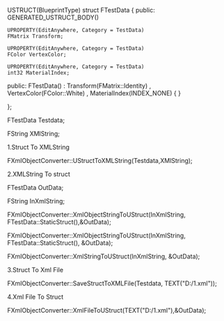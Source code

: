 USTRUCT(BlueprintType)
struct FTestData
{
    public:
    GENERATED_USTRUCT_BODY()

    UPROPERTY(EditAnywhere, Category = TestData)
    FMatrix Transform;

	UPROPERTY(EditAnywhere, Category = TestData)
	FColor VertexColor;

	UPROPERTY(EditAnywhere, Category = TestData)
	int32 MaterialIndex;


public:
	FTestData()
		: Transform(FMatrix::Identity)
		, VertexColor(FColor::White)
		, MaterialIndex(INDEX_NONE)
	{
	}
	
};


FTestData Testdata;

FString XMlString;

1.Struct To XMLString

FXmlObjectConverter::UStructToXMLString(Testdata,XMlString);

2.XMLString To struct

FTestData OutData;

FString InXmlString;

FXmlObjectConverter::XmlObjectStringToUStruct(InXmlString, FTestData::StaticStruct(),&OutData);

FXmlObjectConverter::XmlObjectStringToUStruct(InXmlString, FTestData::StaticStruct(), &OutData);

FXmlObjectConverter::XmlStringToUStruct<FTestData>(InXmlString, &OutData);

3.Struct To Xml File

FXmlObjectConverter::SaveStructToXMLFile(Testdata, TEXT("D:/1.xml"));	

4.Xml File To Struct

FXmlObjectConverter::XmlFileToUStruct(TEXT("D:/1.xml"),&OutData);

